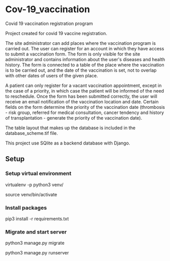 # Cov-19_vaccination
Covid 19 vaccination registration program

Project created for covid 19 vaccine registration.

The site administrator can add places where the vaccination program is carried out. The user can register for an account in which they have access to submit a vaccination form. The form is only visible for the site administrator and contains information about the user's diseases and health history. The form is connected to a table of the place where the vaccination is to be carried out, and the date of the vaccination is set, not to overlap with other dates of users of the given place.

A patient can only register for a vacant vaccination appointment, except in the case of a priority, in which case the patient will be informed of the need to reschedule. Once the form has been submitted correctly, the user will receive an email notification of the vaccination location and date. Certain fields on the form determine the priority of the vaccination date (thrombosis - risk group, referred for medical consultation, cancer tendency and history of transplantation - generate the priority of the vaccination date).

The table layout that makes up the database is included in the database_scheme.tif file.

This project use SQlite as a backend database with Django.

## Setup
### Setup virtual environment
virtualenv -p python3 venv/

source venv/bin/activate

### Install packages
pip3 install -r requirements.txt

### Migrate and start server
python3 manage.py migrate

python3 manage.py runserver
